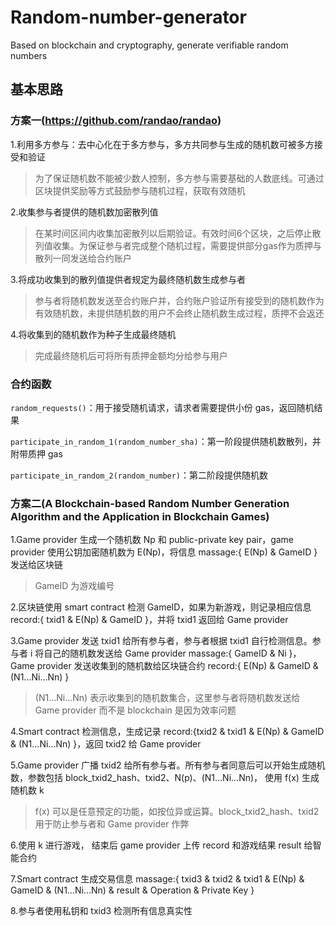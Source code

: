 # Random-number-generator
Based on blockchain and cryptography, generate verifiable random numbers


## 基本思路
### 方案一(https://github.com/randao/randao)

1.利用多方参与：去中心化在于多方参与，多方共同参与生成的随机数可被多方接受和验证
> 为了保证随机数不能被少数人控制，多方参与需要基础的人数底线。可通过区块提供奖励等方式鼓励参与随机过程，获取有效随机


2.收集参与者提供的随机数加密散列值
> 在某时间区间内收集加密散列以后期验证。有效时间6个区块，之后停止散列值收集。为保证参与者完成整个随机过程，需要提供部分gas作为质押与散列一同发送给合约账户


3.将成功收集到的散列值提供者规定为最终随机数生成参与者
> 参与者将随机数发送至合约账户并，合约账户验证所有接受到的随机数作为有效随机数，未提供随机数的用户不会终止随机数生成过程，质押不会返还

4.将收集到的随机数作为种子生成最终随机
> 完成最终随机后可将所有质押金额均分给参与用户

### 合约函数

`random_requests()`：用于接受随机请求，请求者需要提供小份 gas，返回随机结果

`participate_in_random_1(random_number_sha)`：第一阶段提供随机数散列，并附带质押 gas

`participate_in_random_2(random_number)`：第二阶段提供随机数


### 方案二(A Blockchain-based Random Number Generation Algorithm and the Application in Blockchain Games)

1.Game provider 生成一个随机数 Np 和 public-private key pair，game provider 使用公钥加密随机数为 E(Np)，将信息 massage:{ E(Np) & GameID } 发送给区块链
> GameID 为游戏编号


2.区块链使用 smart contract 检测 GameID，如果为新游戏，则记录相应信息 record:{ txid1 & E(Np) & GameID }，并将 txid1 返回给 Game provider


3.Game provider 发送 txid1 给所有参与者，参与者根据 txid1 自行检测信息。参与者 i 将自己的随机数发送给 Game provider massage:{ GameID & Ni }，Game provider 发送收集到的随机数给区块链合约 record:{ E(Np) & GameID & (N1...Ni...Nn) }
> (N1...Ni...Nn) 表示收集到的随机数集合，这里参与者将随机数发送给 Game provider 而不是 blockchain 是因为效率问题


4.Smart contract 检测信息，生成记录 record:{txid2 & txid1 & E(Np) & GameID & (N1...Ni...Nn) }，返回 txid2 给 Game provider


5.Game provider 广播 txid2 给所有参与者。所有参与者同意后可以开始生成随机数，参数包括 block_txid2_hash、txid2、N(p)、(N1...Ni...Nn)， 使用 f(x) 生成随机数 k
> f(x) 可以是任意预定的功能，如按位异或运算。block_txid2_hash、txid2 用于防止参与者和 Game provider 作弊


6.使用 k 进行游戏， 结束后 game provider 上传 record 和游戏结果 result 给智能合约


7.Smart contract 生成交易信息 massage:{ txid3 & txid2 & txid1 & E(Np) & GameID & (N1...Ni...Nn) & result & Operation & Private Key }


8.参与者使用私钥和 txid3 检测所有信息真实性
